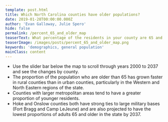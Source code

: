 ```yaml
---
template: post.html
title: Which North Carolina counties have older populations?
date: 2019-01-28T00:00:00.000Z
author: 'Evan Galloway, Julie Spero'
hide: false
permalink: /percent_65_and_older_map
teaserText: What percentage of the residents in your county are 65 and older?
teaserImage: /images/posts/percent_65_and_older_map.png
keywords: 'demographics, general population'
mainClass: content
---
```

<ul>
<li> Use the slider bar below the map to scroll through years 2000 to 2037 and see the changes by county.

<li>The proportion of the population who are older than 65 has grown faster in rural counties than in urban counties, particularly in the Western and North Eastern regions of the state.</li>

<li>Counties with larger metropolitan areas tend to have a greater proportion of younger residents.</li>

<li>Hoke and Onslow counties both have strong ties to large military bases (Fort Bragg and Camp LeJeune) and are also projected to have the lowest proportions of adults 65 and older in the state by 2037.</li>
</ul>
<div id='map'></div>
<div id='viewof-year'></div>

<script type="module">
  // Load the Observable runtime and inspector.
  import {Runtime, Inspector} from "https://unpkg.com/@observablehq/notebook-runtime?module";

  import notebook from "https://api.observablehq.com/@gallowayevan/percent-65-and-older-north-carolina.js";


  const renders = {
    "viewof year": "#viewof-year",
    "map": "#map",
  };

  for (let i in renders)
    renders[i] = document.querySelector(renders[i]);

  Runtime.load(notebook, (variable) => {
    if (renders[variable.name]){
      return new Inspector(renders[variable.name]);
    } else {return true;}
  });

</script>
